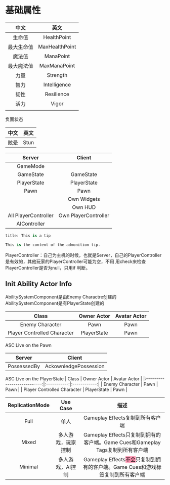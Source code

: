 # 基础属性

|    中文    |      英文      |
| :--------: | :------------: |
|   生命值   |  HealthPoint   |
| 最大生命值 | MaxHealthPoint |
|   魔法值   |   ManaPoint    |
| 最大魔法值 |  MaxManaPoint  |
|    力量    |    Strength    |
|    智力    |  Intelligence  |
|    韧性    |   Resilience   |
|    活力    |     Vigor      |
|            |                |

负面状态

| 中文 | 英文 |
| :--: | :--: |
| 眩晕 | Stun |

|        Server        |        Client        |
|:--------------------:| :------------------: |
|       GameMode       |                      |
|            GameState  |    GameState      |
|     PlayerState      |     PlayerState      |
|         Pawn         |         Pawn         |
|                      |       Own Widgets        |
|                      |         Own HUD          |
| All PlayerController | Own PlayerController |
|     AIController     |                      |
```C#
title: This is a tip

This is the content of the admonition tip.
```

PlayerController：自己为主机的时候，也就是Server，自己的PlayerController是有效的，其他玩家的PlayerController可能为空，不用 用check来检查PlayerController是否为null，只用if 判断。



## Init Ability Actor Info

AbilitySystemComponent是由Enemy Charactre创建的
AbilitySystemComponent是有PlayerState创建的

|            Class            | Owner Actor | Avatar Actor |
|:---------------------------:|:-----------:|:------------:|
|       Enemy Character       |    Pawn     |     Pawn     |
| Player Controlled Character | PlayerState            | Pawn             |

ASC Live on the Pawn

| Server | Client |
| :--: | :--: |
| PossessedBy | AckownledgePossession |
ASC Live on the PlayerState
|            Class            | Owner Actor | Avatar Actor |
|:---------------------------:|:-----------:|:------------:|
|       Enemy Character       |    Pawn     |     Pawn     |
| Player Controlled Character | PlayerState            | Pawn             |

| ReplicationMode | Use Case | 描述 |
|:---------------:|:--------:|:----:|
|      Full       | 单人         | Gameplay Effects复制到所有客户端     |
|      Mixed      | 多人游戏，玩家控制         | Gameplay Effects只复制到拥有的客户端。Game Cues和Gameplay Tags复制到所有客户端     |
| Minimal                | 多人游戏，AI控制         | Gameplay Effects<mark style="background: #FF5582A6;">不会</mark>只复制到拥有的客户端。Game Cues和游戏标签复制到所有客户端     |
